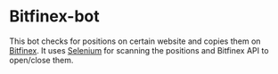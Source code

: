 # Bitfinex-bot
This bot checks for positions on certain website and copies them on [Bitfinex](https://www.bitfinex.com). It uses [Selenium](https://www.selenium.dev) for scanning the positions and Bitfinex API to open/close them.

